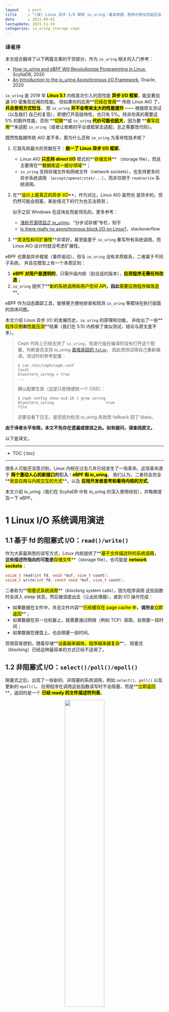 ```yaml
---
layout    : post
title     : "[译] Linux 异步 I/O 框架 io_uring：基本原理、程序示例与性能压测（2020）"
date      : 2021-09-01
lastupdate: 2021-11-19
categories: io_uring storage ceph
---
```


### 译者序

本文组合翻译了以下两篇文章的干货部分，作为 `io_uring` 相关的入门参考：

* [How io_uring and eBPF Will Revolutionize Programming in Linux](https://thenewstack.io/how-io_uring-and-ebpf-will-revolutionize-programming-in-linux), ScyllaDB, 2020
* [An Introduction to the io_uring Asynchronous I/O Framework](https://medium.com/oracledevs/an-introduction-to-the-io-uring-asynchronous-i-o-framework-fad002d7dfc1), Oracle, 2020

`io_uring` 是 2019 年 **<mark>Linux 5.1</mark>** 内核首次引入的高性能
**<mark>异步 I/O 框架</mark>**，能显著加速 I/O 密集型应用的性能。
但如果你的应用**<mark>已经在使用</mark>** 传统 Linux AIO 了，**<mark>并且使用方式恰当</mark>**，
那 `io_uring` **<mark>并不会带来太大的性能提升</mark>** —— 根据原文测试（以及我们
自己的复现），即便打开高级特性，也只有 5%。除非你真的需要这 5% 的额外性能，否则
**<mark>切换</mark>**成 `io_uring` **<mark>代价可能也挺大</mark>**，因为要
**<mark>重写应用</mark>**来适配 `io_uring`（或者让依赖的平台或框架去适配，总之需要改代码）。

既然性能跟传统 AIO 差不多，那为什么还称 `io_uring` 为革命性技术呢？

1. 它首先和最大的贡献在于：**<mark>统一了 Linux 异步 I/O 框架</mark>**，

    * Linux AIO **<mark>只支持 direct I/O</mark>** 模式的**<mark>存储文件</mark>**
      （storage file），而且主要用在**<mark>数据库这一细分领域</mark>**；
    * `io_uring` 支持存储文件和网络文件（network sockets），也支持更多的异步系统调用
      （`accept/openat/stat/...`），而非仅限于 `read/write` 系统调用。

2. 在**<mark>设计上是真正的异步 I/O</mark>**，作为对比，Linux AIO 虽然也
   是异步的，但仍然可能会阻塞，某些情况下的行为也无法预测；

   似乎之前 Windows 在这块反而是领先的，更多参考：

   * [浅析开源项目之 io_uring](https://zhuanlan.zhihu.com/p/361955546)，“分步试存储”专栏，知乎
   * [Is there really no asynchronous block I/O on Linux?](https://stackoverflow.com/questions/13407542/is-there-really-no-asynchronous-block-i-o-on-linux)，stackoverflow

3. **<mark>灵活性和可扩展性</mark>**非常好，甚至能基于 `io_uring` 重写所有系统调用，而 Linux AIO 设计时就没考虑扩展性。

eBPF 也算是异步框架（事件驱动），但与 `io_uring` 没有本质联系，二者属于不同子系统，
并且在模型上有一个本质区别：

1. **<mark>eBPF 对用户是透明的</mark>**，只需升级内核（到合适的版本），**<mark>应用程序无需任何改造</mark>**；
2. `io_uring` 提供了**<mark>新的系统调用和用户空间 API</mark>**，因此**<mark>需要应用程序做改造</mark>**。

eBPF 作为动态跟踪工具，能够更方便地排查和观测 `io_uring` 等模块在执行层面的具体问题。

本文介绍 Linux 异步 I/O 的发展历史，`io_uring` 的原理和功能，
并给出了一些**<mark>程序示例</mark>**和**<mark>性能压测</mark>**结果（我们在 5.10
内核做了类似测试，结论与原文差不多）。

> Ceph 代码上已经支持了 `io_uring`，但发行版在编译时没有打开这个配置，判断是否支持 io_uring
> [直接返回的 `false`](https://github.com/ceph/ceph/blob/a67d1cf2a7a4031609a5d37baa01ffdfef80e993/src/blk/kernel/io_uring.cc#L256)，
> 因此想测试得自己重新编译。测试时的参考配置：
>
> ```shell
> $ cat /etc/ceph/ceph.conf
> [osd]
> bluestore_ioring = true
> ...
> ```
>
> 确认配置生效（这是只是随便挑一个 OSD）：
>
> ```shell
> $ ceph config show osd.16 | grep ioring
> bluestore_ioring                       true                                            file
> ```
>
> 还要去看下日志，是否因为检测 io_uring 失败而 fallback 回了 libaio。

**由于译者水平有限，本文不免存在遗漏或错误之处。如有疑问，请查阅原文。**

以下是译文。

----

* TOC
{:toc}

----

很多人可能还没意识到，Linux 内核在过去几年已经发生了一场革命。这场革命源于
**<mark>两个激动人心的新接口</mark>**的引入：**<mark>eBPF 和 io_uring</mark>**。
我们认为，二者将会完全**<mark>改变应用与内核交互的方式</mark>**，以及
**<mark>应用开发者思考和看待内核的方式</mark>**。

本文介绍 io_uring（我们在 ScyllaDB 中有 io_uring 的深入使用经验），并略微提及一下 eBPF。

# 1 Linux I/O 系统调用演进

## 1.1 基于 fd 的阻塞式 I/O：`read()/write()`

作为大家最熟悉的读写方式，Linux 内核提供了**<mark>基于文件描述符的系统调用</mark>**，
这些描述符指向的可能是**<mark>存储文件</mark>**（storage file），也可能是 **<mark>network sockets</mark>**：

```c
ssize_t read(int fd, void *buf, size_t count);
ssize_t write(int fd, const void *buf, size_t count);
```

二者称为**<mark>阻塞式系统调用</mark>**（blocking system calls），因为程序调用
这些函数时会进入 sleep 状态，然后被调度出去（让出处理器），直到 I/O 操作完成：

* 如果数据在文件中，并且文件内容**<mark>已经缓存在 page cache 中</mark>**，调用会**<mark>立即返回</mark>**；
* 如果数据在另一台机器上，就需要通过网络（例如 TCP）获取，会阻塞一段时间；
* 如果数据在硬盘上，也会阻塞一段时间。

但很容易想到，随着存储**<mark>设备越来越快，程序越来越复杂</mark>**，
阻塞式（blocking）已经这种最简单的方式已经不适用了。

## 1.2 非阻塞式 I/O：`select()/poll()/epoll()`

阻塞式之后，出现了一些新的、非阻塞的系统调用，例如 `select()`、`poll()` 以及更新的 `epoll()`。
应用程序在调用这些函数读写时不会阻塞，而是**<mark>立即返回</mark>**，返回的是一个
**<mark>已经 ready 的文件描述符列表</mark>**。

<p align="center"><img src="/assets/img/intro-to-io-uring/epoll.png" width="50%" height="50%"></p>

但这种方式存在一个致命缺点：**<mark>只支持 network sockets 和 pipes</mark>** ——
`epoll()` 甚至连 storage files 都不支持。

## 1.3 线程池方式

对于 storage I/O，经典的解决思路是 [thread pool](https://en.wikipedia.org/wiki/Thread_pool)：
主线程将 I/O 分发给 worker 线程，后者代替主线程进行阻塞式读写，主线程不会阻塞。

<p align="center"><img src="/assets/img/intro-to-io-uring/thread-pools.png" width="40%" height="40%"></p>

这种方式的问题是**<mark>线程上下文切换开销可能非常大</mark>**，后面性能压测会看到。

## 1.4 Direct I/O（数据库软件）：绕过 page cache

随后出现了更加灵活和强大的方式：**<mark>数据库软件</mark>**（database software）
有时 [<mark>并不想使用操作系统的 page cache</mark>](https://www.scylladb.com/2018/07/26/how-scylla-data-cache-works)，
而是希望打开一个文件后，**<mark>直接从设备读写这个文件</mark>**（direct access to the device）。
这种方式称为**<mark>直接访问</mark>**（direct access）或**<mark>直接 I/O</mark>**（direct I/O），

* 需要指定 **<mark><code>O_DIRECT</code></mark>** flag；
* 需要**<mark>应用自己管理自己的缓存</mark>** —— 这正是数据库软件所希望的；
* 是 **<mark>zero-copy I/O</mark>**，因为应用的缓冲数据直接发送到设备，或者直接从设备读取。

## 1.5 异步 IO（AIO）

前面提到，随着存储设备越来越快，主线程和 worker 线性之间的上下文切换开销占比越来越高。
现在市场上的一些设备，例如 [Intel Optane](https://pcper.com/2018/12/intels-optane-dc-persistent-memory-dimms-push-latency-closer-to-dram)
，**<mark>延迟已经低到和上下文切换一个量级</mark>**（微秒 `us`）。换个方式描述，
更能让我们感受到这种开销：
**<mark>上下文每切换一次，我们就少一次 dispatch I/O 的机会</mark>**。

因此，Linux **<mark>2.6</mark>** 内核引入了异步 I/O（asynchronous I/O）接口，
方便起见，本文简写为 `linux-aio`。AIO **<mark>原理</mark>**是很简单的：

* 用户通过 `io_submit()` 提交 I/O 请求，
* 过一会再调用 `io_getevents()` 来检查哪些 events 已经 ready 了。
* 使程序员**<mark>能编写完全异步的代码</mark>**。

近期，[Linux AIO 甚至支持了](https://lwn.net/Articles/742978/) `epoll()`：也就是说
不仅能提交 storage I/O 请求，还能提交网络 I/O 请求。照这样发展下去，linux-aio
**<mark>似乎能成为一个王者</mark>**。但由于它糟糕的演进之路，这个愿望几乎不可能实现了。
我们从 **<mark>Linus 标志性的激烈言辞中就能略窥一斑</mark>**：

> Reply to: [to support opening files asynchronously](https://lwn.net/Articles/671657/)
>
> *So I think this is ridiculously ugly.*
>
> *AIO is a horrible ad-hoc design, with the main excuse being “other, less
> gifted people, made that design, and we are implementing it for compatibility
> because database people — who seldom have any shred of taste — actually use
> it”.*
>
> — Linus Torvalds (on lwn.net)

首先，作为数据库从业人员，我们想借此机会为我们的没品（lack of taste）向 Linus 道歉。
但更重要的是，我们要进一步解释一下**<mark>为什么 Linus 是对的</mark>**：Linux AIO 确实问题缠身，

1. **<mark>只支持 <code>O_DIRECT</code> 文件</mark>**，因此**<mark>对常规的非数据库应用</mark>**
  （normal, non-database applications）**<mark>几乎是无用的</mark>**；
1. 接口在**<mark>设计时并未考虑扩展性</mark>**。虽然可以扩展 —— 我们也确实这么做了 —— 但每加一个东西都相当复杂；
1. 虽然从**<mark>技术上说接口是非阻塞的</mark>**，但实际上有
  [<mark>很多可能的原因都会导致它阻塞</mark>](https://lwn.net/Articles/724198)，而且引发的方式难以预料。

## 1.6 小结

以上可以清晰地看出 Linux I/O 的演进：

* 最开始是同步（阻塞式）系统调用；
* 然后随着**<mark>实际需求和具体场景</mark>**，不断加入新的异步接口，还要保持与老接口的兼容和协同工作。

另外也看到，在非阻塞式读写的问题上**<mark>并没有形成统一方案</mark>**：

1. Network socket 领域：添加一个异步接口，然后去轮询（poll）请求是否完成（readiness）；
2. Storage I/O 领域：**<mark>只针对某一细分领域</mark>**（数据库）在某一特定时期的需求，添加了一个定制版的异步接口。

**<mark>这就是 Linux I/O 的演进历史</mark>** —— 只着眼当前，出现一个问题就引入一种设计，而并没有多少前瞻性 —— 直到 `io_uring` 的出现。

# 2 `io_uring`

io_uring 来自资深内核开发者 Jens Axboe 的想法，他在 Linux I/O stack 领域颇有研究。
从最早的 patch [aio: support for IO polling](https://lwn.net/ml/linux-fsdevel/20181221192236.12866-9-axboe@kernel.dk)
可以看出，这项工作始于一个很简单的观察：随着设备越来越快，
**<mark>中断驱动（interrupt-driven）模式效率已经低于轮询模式</mark>**
（polling for completions） —— 这也是高性能领域最常见的主题之一。

* `io_uring` 的**<mark>基本逻辑与 linux-aio 是类似的</mark>**：提供两个接口，一个将
  I/O 请求提交到内核，一个从内核接收完成事件。
* 但随着开发深入，它逐渐变成了一个完全不同的接口：设计者开始从源头思考
  **<mark>如何支持完全异步的操作</mark>**。

## 2.1 与 Linux AIO 的不同

`io_uring` 与 `linux-aio` 有着本质的不同：

1. **<mark>在设计上是真正异步的</mark>**（truly asynchronous）。只要
  设置了合适的 flag，它在**<mark>系统调用上下文中就只是将请求放入队列</mark>**，
  不会做其他任何额外的事情，**<mark>保证了应用永远不会阻塞</mark>**。

2. **<mark>支持任何类型的 I/O</mark>**：cached files、direct-access files 甚至 blocking sockets。

    由于设计上就是异步的（async-by-design nature），因此**<mark>无需 poll+read/write 来处理 sockets</mark>**。
    只需提交一个阻塞式读（blocking read），请求完成之后，就会出现在 completion ring。

3. **<mark>灵活、可扩展</mark>**：基于 `io_uring` 甚至能重写（re-implement）Linux 的每个系统调用。

## 2.2 原理及核心数据结构：SQ/CQ/SQE/CQE

每个 io_uring 实例都有**<mark>两个环形队列</mark>**（ring），在内核和应用程序之间共享：

* **<mark>提交队列</mark>**：submission queue (SQ)
* **<mark>完成队列</mark>**：completion queue (CQ)

<p align="center"><img src="/assets/img/intro-to-io-uring/io_uring.png" width="60%" height="60%"></p>

这两个队列：

* 都是**<mark>单生产者、单消费者</mark>**，size 是 2 的幂次；
* 提供**<mark>无锁接口</mark>**（lock-less access interface），内部使用
  **<mark>内存屏障</mark>**做同步（coordinated with memory barriers）。

**<mark>使用方式</mark>**：

* 请求

    * 应用创建 SQ entries (SQE)，更新 SQ tail；
    * 内核消费 SQE，更新 SQ head。

* 完成

    * 内核为完成的一个或多个请求创建 CQ entries (CQE)，更新 CQ tail；
    * 应用消费 CQE，更新 CQ head。
    * 完成事件（completion events）可能以任意顺序到达，到总是与特定的 SQE 相关联的。
    * 消费 CQE 过程无需切换到内核态。

## 2.3 带来的好处

`io_uring` 这种请求方式还有一个好处是：原来需要多次系统调用（读或写），现在变成批处理一次提交。

还记得 Meltdown 漏洞吗？当时我还写了[一篇文章](https://www.scylladb.com/2018/01/07/cost-of-avoiding-a-meltdown/)
解释为什么我们的 Scylla NoSQL 数据库受影响很小：`aio` 已经将我们的 I/O 系统调用批处理化了。

`io_uring` **<mark>将这种批处理能力带给了</mark>** storage I/O 系统调用之外的
**<mark>其他一些系统调用</mark>**，包括：

* `read`
* `write` 
* `send` 
* `recv` 
* `accept` 
* `openat` 
* `stat`
* 专用的一些系统调用，例如 `fallocate`

此外，`io_uring` 使异步 I/O 的使用场景也不再仅限于数据库应用，**<mark>普通的
非数据库应用也能用</mark>**。这一点值得重复一遍：

> 虽然 `io_uring` 与 `aio` 有一些相似之处，但它的**<mark>扩展性和架构是革命性的</mark>**：
> 它**<mark>将异步操作的强大能力带给了所有应用</mark>**（及其开发者），而
> **<mark>不再仅限于是数据库应用这一细分领域</mark>**。

我们的 CTO Avi Kivity 在 the Core C++ 2019 event 上 [有一次关于 async 的分享](https://www.scylladb.com/2020/03/26/avi-kivity-at-core-c-2019)。
核心点包括：**<mark>从延迟上来说</mark>**，

1. 现代多核、多 CPU 设备，其内部本身就是一个基础网络；
2. **<mark>CPU 之间</mark>**是另一个网络；
3. **<mark>CPU 和磁盘 I/O 之间</mark>**又是一个网络。

因此网络编程采用异步是明智的，而现在开发自己的应用也应该考虑异步。
这**<mark>从根本上改变了 Linux 应用的设计方式</mark>**：

* 之前都是一段顺序代码流，需要系统调用时才执行系统调用，
* 现在需要思考一个文件是否 ready，因而自然地引入 event-loop，不断通过共享 buffer 提交请求和接收结果。

## 2.4 三种工作模式

io_uring 实例可工作在三种模式：

1. **<mark>中断驱动模式</mark>**（interrupt driven）

    **<mark>默认模式</mark>**。可通过 io_uring_enter() 提交 I/O 请求，然后直接检查 CQ 状态判断是否完成。

2. **<mark>轮询模式</mark>**（polled）

    Busy-waiting for an I/O completion，而不是通过异步 IRQ（Interrupt Request）接收通知。

    这种模式需要文件系统（如果有）和块设备（block device）支持轮询功能。
    相比中断驱动方式，这种方式延迟更低（[连系统调用都省了](https://www.phoronix.com/scan.php?page=news_item&px=Linux-io_uring-Fast-Efficient)），
    但可能会消耗更多 CPU 资源。

    目前，只有指定了 O_DIRECT flag 打开的文件描述符，才能使用这种模式。当一个读
    或写请求提交给轮询上下文（polled context）之后，应用（application）必须调用
    `io_uring_enter()` 来轮询 CQ 队列，判断请求是否已经完成。

    对一个 io_uring 实例来说，**<mark>不支持混合使用轮询和非轮询模式</mark>**。

3. **<mark>内核轮询模式</mark>**（kernel polled）

   这种模式中，会 **<mark>创建一个内核线程</mark>**（kernel thread）来执行 SQ 的轮询工作。

   使用这种模式的 io_uring 实例， **<mark>应用无需切到到内核态</mark>** 就能触发（issue）I/O 操作。
   通过 SQ 来提交 SQE，以及监控 CQ 的完成状态，应用无需任何系统调用，就能提交和收割 I/O（submit and reap I/Os）。

   如果内核线程的空闲时间超过了用户的配置值，它会通知应用，然后进入 idle 状态。
   这种情况下，应用必须调用 `io_uring_enter()` 来唤醒内核线程。如果 I/O 一直很繁忙，内核线性是不会 sleep 的。

## 2.5 `io_uring` 系统调用 API

有三个：

* `io_uring_setup(2)`
* `io_uring_register(2)`
* `io_uring_enter(2)`

下面展开介绍。完整文档见 [manpage](https://github.com/axboe/liburing/tree/master/man)。

### 2.5.1 `io_uring_setup()`

执行异步 I/O 需要先**<mark>设置上下文</mark>**：

```c
int io_uring_setup(u32 entries, struct io_uring_params *p);
```

这个系统调用

* **<mark>创建一个 SQ 和一个 CQ</mark>**，
* queue size 至少 `entries` 个元素，
* 返回一个文件描述符，随后用于在这个 io_uring 实例上执行操作。

SQ 和 CQ 在应用和内核之间共享，避免了在初始化和完成 I/O 时（initiating and completing I/O）拷贝数据。

参数 p：

* 应用用来配置 io_uring，
* 内核返回的 SQ/CQ 配置信息也通过它带回来。

io_uring_setup() 成功时返回一个文件描述符（fd）。应用随后可以将这个 fd 传给 mmap(2) 系统调用，来
map the submission and completion queues 或者传给 to the io_uring_register() or io_uring_enter() system calls.

### 2.5.2 `io_uring_register()`

注册用于异步 I/O 的**<mark>文件或用户缓冲区</mark>**（files or user buffers）：

```c
int io_uring_register(unsigned int fd, unsigned int opcode, void *arg, unsigned int nr_args);
```

注册文件或用户缓冲区，使内核能**<mark>长时间持有对该文件在内核内部的数据结构引用</mark>**（internal kernel data structures associated with the files），
或创建**<mark>应用内存的长期映射</mark>**（long term mappings of application memory associated with the buffers），
这个操作只会在注册时执行一次，而不是每个 I/O 请求都会处理，因此减少了 
per-I/O overhead。

#### 注册的缓冲区（buffer）性质

* Registered buffers 将会**<mark>被锁定在内存中</mark>**（be locked in memory），并**<mark>计入用户的 RLIMIT_MEMLOCK</mark>** 资源限制。
* 此外，每个 buffer 有 **<mark>1GB 的大小限制</mark>**。
* 当前，buffers 必须是**<mark>匿名、非文件后端的内存</mark>**（anonymous,
  non-file-backed memory），例如 malloc(3) or mmap(2) with the MAP_ANONYMOUS
  flag set 返回的内存。
* Huge pages 也是支持的。整个 huge page 都会被 pin 到内核，即使只用到了其中一部分。
* 已经注册的 buffer 无法调整大小，想调整只能先 unregister，再重新 register 一个新的。

#### 通过 `eventfd()` 订阅 completion 事件

可以用 `eventfd(2)` 订阅 io_uring 实例的 completion events。
将 eventfd 描述符通过这个系统调用注册就行了。

> The credentials of the running application can be registered with io_uring which returns an id associated with
> those credentials. Applications wishing to share a ring between separate
> users/processes can pass in this credential id in the SQE personality field. If
> set, that particular SQE will be issued with these credentials.

### 2.5.3 `io_uring_enter()`

```c
int io_uring_enter(unsigned int fd, unsigned int to_submit, unsigned int min_complete, unsigned int flags, sigset_t *sig);
```

这个系统调用用于初始化和完成（initiate and complete）I/O，使用共享的 SQ 和 CQ。
单次调用同时执行：

1. 提交新的 I/O 请求
2. 等待 I/O 完成

参数：

1. `fd` 是 `io_uring_setup()` 返回的文件描述符；
2. `to_submit` 指定了 SQ 中提交的 I/O 数量；
3. 依据不同模式：

    * 默认模式，如果指定了 `min_complete`，会等待这个数量的 I/O 事件完成再返回；
    * 如果 io_uring 是 polling 模式，这个参数表示：

        1. 0：要求内核返回当前以及完成的所有 events，无阻塞；
        2. 非零：如果有事件完成，内核仍然立即返回；如果没有完成事件，内核会 poll，等待指定的次数完成，或者这个进程的时间片用完。

注意：对于 interrupt driven I/O，**<mark>应用无需进入内核就能检查 CQ 的 event completions</mark>**。

`io_uring_enter()` 支持很多操作，包括：

* Open, close, and stat files
* Read and write into multiple buffers or pre-mapped buffers
* Socket I/O operations
* Synchronize file state
* Asynchronously monitor a set of file descriptors
* Create a timeout linked to a specific operation in the ring
* Attempt to cancel an operation that is currently in flight
* Create I/O chains
* Ordered execution within a chain
* Parallel execution of multiple chains

当这个系统调用返回时，表示一定数量的 SEQ 已经被消费和提交了，此时可以安全的重用队列中的 SEQ。
此时 IO 提交有可能还停留在异步上下文中，即实际上 SQE 可能还没有被提交 —— 不过
用户不用关心这些细节 —— 当随后内核需要使用某个特定的 SQE 时，它已经复制了一份。

## 2.6 高级特性

`io_uring` 提供了一些用于特殊场景的高级特性：

1. **<mark>File registration</mark>**（文件注册）：每次发起一个指定文件描述的操
   作，内核都需要**<mark>花费一些时钟周期</mark>**（cycles）**<mark>将文件描述符映射到内部表示</mark>**。
   对于那些**<mark>针对同一文件进行重复操作</mark>**的场景，`io_uring` 支持**<mark>提前注册这些文件</mark>**，后面直接查找就行了。
2. **<mark>Buffer registration</mark>**（缓冲区注册）：与 file registration 类
   似，direct I/O 场景中，内核需要 map/unmap memory areas。`io_uring` 支持提前
   注册这些缓冲区（buffers）。
3. **<mark>Poll ring</mark>**（轮询环形缓冲区）：对于非常快是设备，处理中断的开
   销是比较大的。`io_uring` 允许用户关闭中断，使用轮询模式。前面“三种工作模式”小节
   也介绍到了这一点。
4. **<mark>Linked operations</mark>**（链接操作）：允许用户发送串联的请求。这两
   个请求同时提交，但后面的会等前面的处理完才开始执行。

## 2.7 用户空间库 `liburing`

[`liburing`](https://github.com/axboe/liburing/) 提供了一个简单的高层 API，
可用于一些基本场景，应用程序避免了直接使用更底层的系统调用。
此外，这个 API 还避免了一些重复操作的代码，如设置 io_uring 实例。

举个例子，在 `io_uring_setup()` 的 manpage 描述中，调用这个系统调用获得一个 ring 文
件描述符之后，应用必须调用 `mmap()` 来这样的逻辑需要一段略长的代码，而用
`liburing` 的话，下面的函数已经将上述流程封装好了：

```c
int io_uring_queue_init(unsigned entries, struct io_uring *ring, unsigned flags);
```

下一节来看两个例子基于 liburing 的例子。

# 3 基于 liburing 的示例应用

编译：

```shell
$ git clone https://github.com/axboe/liburing.git
$ git co -b liburing-2.0 tags/liburing-2.0

$ cd liburing
$ ls examples/
io_uring-cp  io_uring-cp.c  io_uring-test  io_uring-test.c  link-cp  link-cp.c  Makefile  ucontext-cp  ucontext-cp.c

$ make -j4

$ ./examples/io_uring-test <file>
Submitted=4, completed=4, bytes=16384

$ ./examples/link-cp <in-file> <out-file>
```

## 3.1 `io_uring-test`

这个程序使用 4 个 SQE，从输入文件中**<mark>读取最多 16KB 数据</mark>**。

### 源码及注释

为方便看清主要逻辑，忽略了一些错误处理代码，完整代码见
[io_uring-test.c](https://github.com/axboe/liburing/blob/liburing-2.0/examples/io_uring-test.c)。

```c
/* SPDX-License-Identifier: MIT */
/*
 * Simple app that demonstrates how to setup an io_uring interface,
 * submit and complete IO against it, and then tear it down.
 *
 * gcc -Wall -O2 -D_GNU_SOURCE -o io_uring-test io_uring-test.c -luring
 */
#include "liburing.h"

#define QD    4 // io_uring 队列长度

int main(int argc, char *argv[]) {
    int i, fd, pending, done;
    void *buf;

    // 1. 初始化一个 io_uring 实例
    struct io_uring ring;
    ret = io_uring_queue_init(QD,    // 队列长度
                              &ring, // io_uring 实例
                              0);    // flags，0 表示默认配置，例如使用中断驱动模式

    // 2. 打开输入文件，注意这里指定了 O_DIRECT flag，内核轮询模式需要这个 flag，见前面介绍
    fd = open(argv[1], O_RDONLY | O_DIRECT);
    struct stat sb;
    fstat(fd, &sb); // 获取文件信息，例如文件长度，后面会用到

    // 3. 初始化 4 个读缓冲区
    ssize_t fsize = 0;             // 程序的最大读取长度
    struct iovec *iovecs = calloc(QD, sizeof(struct iovec));
    for (i = 0; i < QD; i++) {
        if (posix_memalign(&buf, 4096, 4096))
            return 1;
        iovecs[i].iov_base = buf;  // 起始地址
        iovecs[i].iov_len = 4096;  // 缓冲区大小
        fsize += 4096;
    }

    // 4. 依次准备 4 个 SQE 读请求，指定将随后读入的数据写入 iovecs 
    struct io_uring_sqe *sqe;
    offset = 0;
    i = 0;
    do {
        sqe = io_uring_get_sqe(&ring);  // 获取可用 SQE
        io_uring_prep_readv(sqe,        // 用这个 SQE 准备一个待提交的 read 操作
                            fd,         // 从 fd 打开的文件中读取数据
                            &iovecs[i], // iovec 地址，读到的数据写入 iovec 缓冲区
                            1,          // iovec 数量
                            offset);    // 读取操作的起始地址偏移量
        offset += iovecs[i].iov_len;    // 更新偏移量，下次使用
        i++;

        if (offset > sb.st_size)        // 如果超出了文件大小，停止准备后面的 SQE
            break;
    } while (1);

    // 5. 提交 SQE 读请求
    ret = io_uring_submit(&ring);       // 4 个 SQE 一次提交，返回提交成功的 SQE 数量
    if (ret < 0) {
        fprintf(stderr, "io_uring_submit: %s\n", strerror(-ret));
        return 1;
    } else if (ret != i) {
        fprintf(stderr, "io_uring_submit submitted less %d\n", ret);
        return 1;
    }

    // 6. 等待读请求完成（CQE）
    struct io_uring_cqe *cqe;
    done = 0;
    pending = ret;
    fsize = 0;
    for (i = 0; i < pending; i++) {
        io_uring_wait_cqe(&ring, &cqe);  // 等待系统返回一个读完成事件
        done++;

        if (cqe->res != 4096 && cqe->res + fsize != sb.st_size) {
            fprintf(stderr, "ret=%d, wanted 4096\n", cqe->res);
        }

        fsize += cqe->res;
        io_uring_cqe_seen(&ring, cqe);   // 更新 io_uring 实例的完成队列
    }

    // 7. 打印统计信息
    printf("Submitted=%d, completed=%d, bytes=%lu\n", pending, done, (unsigned long) fsize);

    // 8. 清理工作
    close(fd);
    io_uring_queue_exit(&ring);
    return 0;
}
```

### 其他说明

代码中已经添加了注释，这里再解释几点：

* 每个 SQE 都执行一个 allocated buffer，后者是用 `iovec` 结构描述的；
* 第 3 & 4 步：初始化所有 SQE，用于接下来的 `IORING_OP_READV` 操作，后者
  **<mark>提供了 <code>readv(2)</code> 系统调用的异步接口</mark>**。
* 操作完成之后，这个 SQE iovec buffer 中存放的是相关 `readv` 操作的结果；
* 接下来调用 `io_uring_wait_cqe()` 来 reap CQE，并通过 `cqe->res` 字段验证读取的字节数；
* `io_uring_cqe_seen()` 通知内核这个 CQE 已经被消费了。

## 3.2 `link-cp`

link-cp 使用 io_uring 高级特性 SQE chaining 特性来复制文件。

### I/O chain

io_uring 支持创建 I/O chain。一个 chain 内的 I/O 是顺序执行的，多个 I/O chain 可以并行执行。

`io_uring_enter()` manpage 中对 `IOSQE_IO_LINK` 有 [详细解释](https://www.mankier.com/2/io_uring_enter#Description-IOSQE_IO_LINK)：

> When this flag is specified, it forms a link with the next SQE in the
> submission ring. That next SQE will not be started before this one completes.
> This, in effect, forms a chain of SQEs, which can be arbitrarily long. The tail
> of the chain is denoted by the first SQE that does not have this flag set. This
> flag has no effect on previous SQE submissions, nor does it impact SQEs that
> are outside of the chain tail. This means that multiple chains can be executing
> in parallel, or chains and individual SQEs. Only members inside the chain are
> serialized. A chain of SQEs will be broken, if any request in that chain ends
> in error. io_uring considers any unexpected result an error. This means that,
> eg, a short read will also terminate the remainder of the chain. If a chain of
> SQE links is broken, the remaining unstarted part of the chain will be
> terminated and completed with -ECANCELED as the error code. Available since
> 5.3.

为实现复制文件功能，link-cp 创建一个长度为 2 的 SQE chain。

* 第一个 SQE 是一个读请求，将数据从输入文件读到 buffer；
* 第二个请求，与第一个请求是 linked，是一个写请求，将数据从 buffer 写入输出文件。

### 源码及注释

```c
/* SPDX-License-Identifier: MIT */
/*
 * Very basic proof-of-concept for doing a copy with linked SQEs. Needs a
 * bit of error handling and short read love.
 */
#include "liburing.h"

#define QD    64         // io_uring 队列长度
#define BS    (32*1024)

struct io_data {
    size_t offset;
    int index;
    struct iovec iov;
};

static int infd, outfd;
static unsigned inflight;

// 创建一个 read->write SQE chain
static void queue_rw_pair(struct io_uring *ring, off_t size, off_t offset) {
    struct io_uring_sqe *sqe;
    struct io_data *data;
    void *ptr;

    ptr = malloc(size + sizeof(*data));
    data = ptr + size;
    data->index = 0;
    data->offset = offset;
    data->iov.iov_base = ptr;
    data->iov.iov_len = size;

    sqe = io_uring_get_sqe(ring);                            // 获取可用 SQE
    io_uring_prep_readv(sqe, infd, &data->iov, 1, offset);   // 准备 read 请求
    sqe->flags |= IOSQE_IO_LINK;                             // 设置为 LINK 模式
    io_uring_sqe_set_data(sqe, data);                        // 设置 data

    sqe = io_uring_get_sqe(ring);                            // 获取另一个可用 SQE
    io_uring_prep_writev(sqe, outfd, &data->iov, 1, offset); // 准备 write 请求
    io_uring_sqe_set_data(sqe, data);                        // 设置 data
}

// 处理完成（completion）事件：释放 SQE 的内存缓冲区，通知内核已经消费了 CQE。
static int handle_cqe(struct io_uring *ring, struct io_uring_cqe *cqe) {
    struct io_data *data = io_uring_cqe_get_data(cqe);       // 获取 CQE
    data->index++;

    if (cqe->res < 0) {
        if (cqe->res == -ECANCELED) {
            queue_rw_pair(ring, BS, data->offset);
            inflight += 2;
        } else {
            printf("cqe error: %s\n", strerror(cqe->res));
            ret = 1;
        }
    }

    if (data->index == 2) {        // read->write chain 完成，释放缓冲区内存
        void *ptr = (void *) data - data->iov.iov_len;
        free(ptr);
    }

    io_uring_cqe_seen(ring, cqe);  // 通知内核已经消费了 CQE 事件
    return ret;
}

static int copy_file(struct io_uring *ring, off_t insize) {
    struct io_uring_cqe *cqe;
    size_t this_size;
    off_t offset;

    offset = 0;
    while (insize) {                      // 数据还没处理完
        int has_inflight = inflight;      // 当前正在进行中的 SQE 数量
        int depth;  // SQE 阈值，当前进行中的 SQE 数量（inflight）超过这个值之后，需要阻塞等待 CQE 完成

        while (insize && inflight < QD) { // 数据还没处理完，io_uring 队列也还没用完
            this_size = BS;
            if (this_size > insize)       // 最后一段数据不足 BS 大小
                this_size = insize;

            queue_rw_pair(ring, this_size, offset); // 创建一个 read->write chain，占用两个 SQE
            offset += this_size;
            insize -= this_size;
            inflight += 2;                // 正在进行中的 SQE 数量 +2
        }

        if (has_inflight != inflight)     // 如果有新创建的 SQE，
            io_uring_submit(ring);        // 就提交给内核

        if (insize)                       // 如果还有 data 等待处理，
            depth = QD;                   // 阈值设置 SQ 的队列长度，即 SQ 队列用完才开始阻塞等待 CQE；
        else                              // data 处理已经全部提交，
            depth = 1;                    // 阈值设置为 1，即只要还有 SQE 未完成，就阻塞等待 CQE

        // 下面这个 while 只有 SQ 队列用完或 data 全部提交之后才会执行到
        while (inflight >= depth) {       // 如果所有 SQE 都已经用完，或者所有 data read->write 请求都已经提交
            io_uring_wait_cqe(ring, &cqe);// 等待内核 completion 事件
            handle_cqe(ring, cqe);        // 处理 completion 事件：释放 SQE 内存缓冲区，通知内核 CQE 已消费
            inflight--;                   // 正在进行中的 SQE 数量 -1
        }
    }

    return 0;
}

static int setup_context(unsigned entries, struct io_uring *ring) {
    io_uring_queue_init(entries, ring, 0);
    return 0;
}

static int get_file_size(int fd, off_t *size) {
    struct stat st;

    if (fstat(fd, &st) < 0)
        return -1;
    if (S_ISREG(st.st_mode)) {
        *size = st.st_size;
        return 0;
    } else if (S_ISBLK(st.st_mode)) {
        unsigned long long bytes;

        if (ioctl(fd, BLKGETSIZE64, &bytes) != 0)
            return -1;

        *size = bytes;
        return 0;
    }

    return -1;
}

int main(int argc, char *argv[]) {
    struct io_uring ring;
    off_t insize;
    int ret;

    infd = open(argv[1], O_RDONLY);
    outfd = open(argv[2], O_WRONLY | O_CREAT | O_TRUNC, 0644);

    if (setup_context(QD, &ring))
        return 1;
    if (get_file_size(infd, &insize))
        return 1;

    ret = copy_file(&ring, insize);

    close(infd);
    close(outfd);
    io_uring_queue_exit(&ring);
    return ret;
}
```

### 其他说明

代码中实现了三个函数：

1. `copy_file()`：高层复制循环逻辑；它会调用 `queue_rw_pair(ring, this_size, offset)` 来构造 SQE pair；
  并通过一次 `io_uring_submit()` 调用将所有构建的 SQE pair 提交。

   这个函数维护了一个最大 DQ 数量的 inflight SQE，只要数据 copy 还在进行中；否则，即数据已经全部读取完成，就开始等待和收割所有的 CQE。

1. `queue_rw_pair()` 构造一个 read-write SQE pair.

   read SQE 的 `IOSQE_IO_LINK` flag 表示开始一个 chain，write SQE 不用设置这个 flag，标志着这个 chain 的结束。
    用户 data 字段设置为同一个 data 描述符，并且在随后的 completion 处理中会用到。


2. `handle_cqe()` 从 CQE 中提取之前由  `queue_rw_pair()` 保存的 data 描述符，并在描述符中记录处理进展（index）。

   如果之前请求被取消，它还会重新提交 read-write pair。

   一个 CQE pair 的两个 member 都处理完成之后（`index==2`），释放共享的 data descriptor。
   最后通知内核这个 CQE 已经被消费。

# 4 `io_uring` 性能压测（基于 `fio`）

**<mark>对于已经在使用 linux-aio 的应用</mark>**，例如 ScyllaDB，
**<mark>不要期望换成 io_uring 之后能获得大幅的性能提升</mark>**，这是因为：
`io_uring` 性能相关的底层机制与 `linux-aio` 并无本质不同（都是异步提交，轮询结果）。

在此，本文也希望使读者明白：`io_uring` **<mark>首先和最重要的贡献</mark>**在于：
**<mark>将 linux-aio 的所有优良特性带给了普罗大众</mark>**（而非局限于数据库这样的细分领域）。

## 4.1 测试环境

本节使用 `fio` 测试 4 种模式：

1. synchronous reads
1. `posix-aio` (implemented as a thread pool)
1. `linux-aio`
1. `io_uring`

硬件：

* NVMe 存储设备，物理极限能打到 **<mark>3.5M IOPS</mark>**。
* 8 核处理器

## 4.2 场景一：direct I/O `1KB` 随机读（绕过 page cache）

第一组测试中，我们希望所有的读请求都能**<mark>命中存储设备</mark>**（all reads
to hit the storage），**<mark>完全绕开操作系统的页缓存</mark>**（page cache）。

测试配置：

* 8 个 CPU 执行 72 `fio` job，
* 每个 job 随机读取 4 个文件，
* `iodepth=8`（number of I/O units to keep in flight against the file.）。

这种配置**<mark>保证了 CPU 处于饱和状态</mark>**，便于观察 I/O 性能。
如果 CPU 数量足够多，那每组测试都可能会打满设备带宽，结果对 I/O 压测就没意义了。

<p align="center">表 1. Direct I/O（绕过系统页缓存）：1KB 随机读，CPU 100% 下的 I/O 性能</p>

<table width="100%">
<tbody>
<tr>
<td style="text-align: center;"><strong>backend</strong></td>
<td style="text-align: right;"><strong>IOPS</strong></td>
<td style="text-align: right;"><strong>context switches</strong></td>
<td style="text-align: right;"><strong>IOPS ±% vs io_uring</strong></td>
</tr>
<tr>
<td style="text-align: center;">sync</td>
<td style="text-align: right;">814,000</td>
<td style="text-align: right;">27,625,004</td>
<td style="text-align: right;"><span style="color: #ff0000;"><strong>-42.6%</strong></span></td>
</tr>
<tr>
<td style="text-align: center;">posix-aio (thread pool)</td>
<td style="text-align: right;">433,000</td>
<td style="text-align: right;">64,112,335</td>
<td style="text-align: right;"><span style="color: #ff0000;"><strong>-69.4%</strong></span></td>
</tr>
<tr>
<td style="text-align: center;">linux-aio</td>
<td style="text-align: right;">1,322,000</td>
<td style="text-align: right;">10,114,149</td>
<td style="text-align: right;"><span style="color: #ff0000;"><strong>-6.7%</strong></span></td>
</tr>
<tr>
<td style="text-align: center;">io_uring (basic)</td>
<td style="text-align: right;">1,417,000</td>
<td style="text-align: right;">11,309,574</td>
<td style="text-align: right;"><strong>—</strong></td>
</tr>
<tr>
<td style="text-align: center;">io_uring (enhanced)</td>
<td style="text-align: right;">1,486,000</td>
<td style="text-align: right;">11,483,468</td>
<td style="text-align: right;"><span style="color: #008000;"><strong>4.9%</strong></span></td>
</tr>
</tbody>
</table>

<p align="center"><img src="/assets/img/intro-to-io-uring/benchmark-1.png" width="65%" height="65%"></p>

几点分析：

1. `io_uring` 相比 `linux-aio` 确实有一定提升，但并非革命性的。
1. 开启高级特性，例如 buffer & file registration 之后性能有进一步提升 —— 但也还
   没有到为了这些性能而重写整个应用的地步，除非你是搞数据库研发，想榨取硬件的最后一分性能。
1. `io_uring` and `linux-aio` **<mark>都比同步 read 接口快 2 倍，而后者又比 posix-aio 快 2 倍</mark>** ——
   初看有点差异。但看看**<mark>上下文切换次数</mark>**，就不难理解为什么 posix-aio 这么慢了。

    * 同步 read 性能差是因为：在这种没有 page cache 的情况下，
      **<mark>每次 read 系统调用都会阻塞，因此就会涉及一次上下文切换</mark>**。
    * `posix-aio` 性能更差是因为：不仅内核和应用程序之间要频繁上下文切换，线程池的**<mark>多个线程之间也在频繁切换</mark>**。

## 4.2 场景二：buffered I/O `1KB` 随机读（数据提前加载到内存，100% hot cache）

第二组测试 buffered I/O：

1. 将文件数据提前加载到内存，然后再测随机读。

    * 由于**<mark>数据全部在 page cache</mark>**，因此**<mark>同步 read 永远不会阻塞</mark>**。
    * 这种场景下，我们预期**<mark>同步读和 io_uring 的性能差距不大（都是最好的）</mark>**。

2. 其他测试条件不变。

<p align="center">表 2. Buffered I/O（数据全部来自 page cache，<mark>100% hot cache</mark>）：1KB 随机读，100% CPU 下的 I/O 性能</p>

<table width="100%">
<tbody>
<tr>
<td><strong>Backend</strong></td>
<td style="text-align: right;"><strong>IOPS</strong></td>
<td style="text-align: right;"><strong>context switches</strong></td>
<td style="text-align: right;"><strong>IOPS ±% vs io_uring</strong></td>
</tr>
<tr>
<td>sync</td>
<td style="text-align: right;">4,906,000</td>
<td style="text-align: right;"> 105,797</td>
<td style="text-align: right;"><span style="color: #ff0000;"><strong>-2.3%</strong></span></td>
</tr>
<tr>
<td>posix-aio (thread pool)</td>
<td style="text-align: right;">1,070,000</td>
<td style="text-align: right;">114,791,187</td>
<td style="text-align: right;"><span style="color: #ff0000;"><strong>-78.7%</strong></span></td>
</tr>
<tr>
<td>linux-aio</td>
<td style="text-align: right;">4,127,000</td>
<td style="text-align: right;">105,052</td>
<td style="text-align: right;"><span style="color: #ff0000;"><strong>-17.9%</strong></span></td>
</tr>
<tr>
<td>io_uring</td>
<td style="text-align: right;">5,024,000</td>
<td style="text-align: right;">106,683</td>
<td style="text-align: right;"><strong>—</strong></td>
</tr>
</tbody>
</table>

<p align="center"><img src="/assets/img/intro-to-io-uring/benchmark-2.png" width="65%" height="65%"></p>

结果分析：

1. 同步读和 `io_uring` 性能差距确实很小，二者都是最好的。

   但注意，**<mark>实际的应用</mark>**不可能一直 100% 时间执行 IO 操作，因此
   基于同步读的真实应用性能**<mark>还是要比基于 io_uring 要差的</mark>**，因为 io_uring 会将多个系统调用批处理化。

2. `posix-aio` 性能最差，直接原因是**<mark>上下文切换次数太多</mark>**，这也和场景相关：
   在这种 **<mark>CPU 饱和的情况下</mark>**，它的线程池反而是累赘，会完全拖慢性能。

3. `linux-aio` 并**<mark>不是针对 buffered I/O 设计的</mark>**，在这种 page cache 直接返回的场景，
   它的**<mark>异步接口反而会造成性能损失</mark>** —— 将操作分
   为 dispatch 和 consume 两步不但没有性能收益，反而有额外开销。

## 4.3 性能测试小结

最后再次提醒，本节是极端应用/场景（**<mark>100% CPU + 100% cache miss/hit</mark>**）测试，
真实应用的行为通常处于同步读和异步读之间：时而一些阻塞操作，时而一些非阻塞操作。
但不管怎么说，用了 io_uring 之后，用户就无需担心同步和异步各占多少比例了，因为它**<mark>在任何场景下都表现良好</mark>**。

1. 如果操作是非阻塞的，`io_uring` 不会有额外开销；
2. 如果操作是阻塞式的，也没关系，`io_uring` 是完全异步的，并且不依赖线程池或昂贵的上下文切换来实现这种异步能力；

本文测试的都是随机读，但对**<mark>其他类型的操作</mark>**，`io_uring` 表现也是非常良好的。例如：

1. 打开/关闭文件
2. 设置定时器
3. 通过 network sockets 传输数据

而且**<mark>使用的是同一套 io_uring 接口</mark>**。

## 4.4 ScyllaDB 与 io_uring

Scylla 重度依赖 direct I/O，从一开始就使用 `linux-aio`。
在我们转向 `io_uring` 的过程中，最开始测试显示对某些 workloads，能取得 50% 以上的性能提升。
但**<mark>深入研究之后发现</mark>**，这是因为我们**<mark>之前的 linux-aio 用的不够好</mark>**。
这也揭示了一个**<mark>经常被忽视的事实</mark>**：获得高性能没有那么难（前提是你得弄对了）。
在对比 `io_uring` 和 `linux-aio` 应用之后，我们**<mark>很快改进了一版，二者的性能差距就消失了</mark>**。
但坦率地说，解决这个问题**<mark>需要一些工作量</mark>**，因为要改动一个已经使用
了很多年的基于 `linux-aio` 的接口。而对 `io_uring` 应用来说，做类似的改动是轻而
易举的。

以上只是一个场景，`io_uring` 相比 `linux-aio` 的**<mark>优势</mark>**是能应用于 file I/O 之外的场景。
此外，它还自带了特殊的 [高性能](https://www.p99conf.io/) 接口，例如
buffer registration、file registration、轮询模式等等。

启用 `io_uring` 高级特性之后，我们看到性能确实有提升：Intel Optane 设备，单个
CPU  读取 512 字节，观察到 5% 的性能提升。与 表 1 & 2 对得上。虽然 5% 的提升
看上去不是太大，但对于希望压榨出硬件所有性能的数据库来说，还是非常宝贵的。

<table width="100%">
 <tbody>
   <tr>
   <td style="vertical-align: top; width: 50%;">
   <mark>linux-aio:</mark>
     <p>
     Throughput         :      330 MB/s<br>
     Lat average        :     1549 usec<br>
     Lat quantile=  0.5 :     1547 usec<br>
     Lat quantile= 0.95 :     1694 usec<br>
     Lat quantile= 0.99 :     1703 usec<br>
     Lat quantile=0.999 :     1950 usec<br>
     Lat max            :     2177 usec
     </p>
   </td>
   <td style="vertical-align: top; width: 50%;">

   <mark>io_uring, with buffer and file registration and poll:</mark>
   
     <p>
     Throughput         :      346 MB/s<br>
     Lat average        :     1470 usec<br>
     Lat quantile= 0.5  :     1468 usec<br>
     Lat quantile= 0.95 :     1558 usec<br>
     Lat quantile= 0.99 :     1613 usec<br>
     Lat quantile=0.999 :     1674 usec<br>
     Lat max            :     1829 usec
     </p>
   </td>
   </tr>
   <tr>
   <td colspan="2">使用 1 个 CPU 从 Intel Optane 设备读取 512 字节。1000 并发请求。linux-aio 和 io_uring basic interface 性能差异很小。
   但启用 io_uring 高级特性后，有 5% 的性能差距。</td>
   </tr>
 </tbody>
</table>

# 5 eBPF

eBPF 也是一个**<mark>事件驱动框架</mark>**（因此也是异步的），允许用户空间程序动态向内核注入字节码，主要有两个使用场景：

1. Networking：[本站](https://arthurchiao.art) 已经有相当多的文章
2. Tracing & Observability：例如 [bcc](https://github.com/iovisor/bcc) 等工具

eBPF 在内核  4.9 首次引入，4.19 以后功能已经很强大。更多关于 eBPF 的演进信息，可参考：
[<mark>（译）大规模微服务利器：eBPF + Kubernetes（KubeCon, 2020）</mark>]({% link _posts/2020-09-06-ebpf-and-k8s-zh.md %})。

谈到与 io_uring 的结合，就是用 bcc 之类的工具跟踪一些 I/O 相关的内核函数，例如：

1. Trace how much time an application spends sleeping, and what led to those sleeps. (`wakeuptime`)
1. Find all programs in the system that reached a particular place in the code (`trace`)
1. Analyze network TCP throughput aggregated by subnet (`tcpsubnet`)
1. Measure how much time the kernel spent processing softirqs (`softirqs`)
1. Capture information about all short-lived files, where they come from, and for how long they were opened (`filelife`)

# 6 结束语

`io_uring` 和 eBPF 这两大特性**<mark>将给 Linux 编程带来革命性的变化</mark>**。
有了这两个特性的加持，开发者就能更充分地利用 [Amazon i3en meganode systems](https://www.scylladb.com/2019/05/28/aws-new-i3en-meganode)
之类的多核/多处理器系统，以及 [Intel Optane 持久存储](https://www.scylladb.com/2017/09/27/intel-optane-scylla-providing-speed-memory-database-persistency)
之类的 `us` 级延迟存储设备。

# 参考资料

* [Efficient IO with io_uring](https://kernel.dk/io_uring.pdf), pdf
* [Ringing in a new asynchronous I/O API](https://lwn.net/Articles/776703/), lwn.net
* [The rapid growth of io_uring](https://lwn.net/Articles/810414/), lwn.net
* [System call API](https://github.com/axboe/liburing/tree/master/man), manpage
